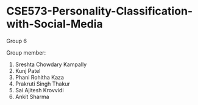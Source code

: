 # CSE573-Personality-Classification-with-Social-Media


Group 6

Group member:
1. Sreshta Chowdary Kampally
2. Kunj Patel
3. Phani Rohitha Kaza
4. Prakruti Singh Thakur
5. Sai Ajitesh Krovvidi
6. Ankit Sharma
